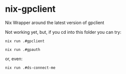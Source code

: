 # nix-gpclient
Nix Wrapper around the latest version of gpclient

Not working yet, but, if you cd into this folder you can try:

```
nix run .#gpclient

```

```
nix run .#gpauth
```

or, even:

```
nix run .#ds-connect-me
```
